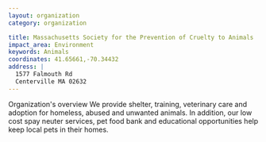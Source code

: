 ```yaml
---
layout: organization
category: organization

title: Massachusetts Society for the Prevention of Cruelty to Animals
impact_area: Environment
keywords: Animals
coordinates: 41.65661,-70.34432
address: |
  1577 Falmouth Rd
  Centerville MA 02632
---
```

Organization's overview
We provide shelter, training, veterinary care and adoption for homeless, abused and unwanted animals.  In addition, our low cost spay neuter services, pet food bank and educational opportunities help keep local pets in their homes.